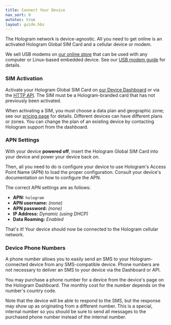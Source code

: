```yaml
---
title: Connect Your Device
nav_sort: 0
autotoc: true
layout: guide.hbs
---
```


The Hologram network is device-agnostic. All you need to get online
is an activated Hologram Global SIM Card and a cellular device or modem.

We sell USB modems on [our online store](/store) that can be used with any
computer or Linux-based embedded device. See our 
[USB modem guide](/docs/guide/connect/usb-modem/) for details.

### SIM Activation

Activate your Hologram Global 
SIM Card on [our Device Dashboard](https://dashboard.hologram.io) or via 
the [HTTP API](/docs/reference/cloud/http). The SIM must be a Hologram-branded 
card that has not previously been activated.

When activating a SIM, you must choose a data plan and geographic zone; see our
[pricing page](https://hologram.io/pricing/) for details.
Different devices can have different plans or zones. You can change the plan
of an existing device by contacting Hologram support from the dashboard.

### APN Settings

With your device **powered off**, insert the Hologram Global SIM
Card into your device and power your device back on.

Then, all you need to do is configure your device to use Hologram's
Access Point Name (APN) to load the proper configuration.
Consult your device's documentation on how to configure the 
APN.

The correct APN settings are as follows:

* **APN:** `hologram`
* **APN username:** *(none)*
* **APN password:** *(none)*
* **IP Address:** *Dynamic (using DHCP)*
* **Data Roaming:** *Enabled*

That's it! Your device should now be connected to the Hologram cellular network.

### Device Phone Numbers

A phone number allows you to easily send an SMS to your Hologram-connected device 
from any SMS-compatible device. Phone numbers are not necessary to deliver an SMS to your
device via the Dashboard or API.

You may purchase a phone number for a device from the device's page on the
Hologram Dashboard. The monthly cost for the number depends on the number's
country code.

Note that the device will be able to respond to the SMS, but the response
may show up as originating from a different number. This is a special, internal number
so you should be sure to send all messages to the purchased phone number instead
of the internal number.


